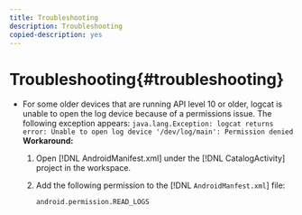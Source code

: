 ```yaml
---
title: Troubleshooting
description: Troubleshooting
copied-description: yes
---
```


# Troubleshooting{#troubleshooting}

* For some older devices that are running API level 10 or older, logcat is unable to open the log device because of a permissions issue. The following exception appears: `java.lang.Exception: logcat returns error: Unable to open log device '/dev/log/main': Permission denied` **Workaround:**

  1. Open [!DNL AndroidManifest.xml] under the [!DNL CatalogActivity] project in the workspace. 
    
  1. Add the following permission to the [!DNL `AndroidManfest.xml`] file:
    
     ```    
     android.permission.READ_LOGS
     ```